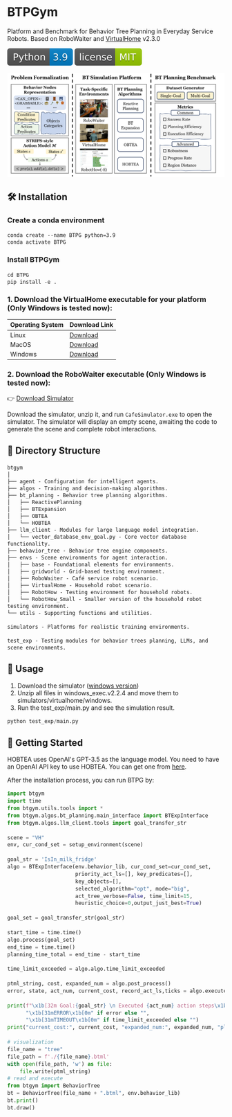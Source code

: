 # BTPGym

 Platform and Benchmark for Behavior Tree Planning in Everyday Service Robots. Based on RoboWaiter and [VirtualHome](http://virtual-home.org/) v2.3.0

![Python Version](images/python39.svg)
![GitHub license](images/license.svg)


![](images/framework.png)

## 🛠️ Installation

### Create a conda environment

```shell
conda create --name BTPG python=3.9
conda activate BTPG
```

### Install BTPGym

```shell
cd BTPG
pip install -e .
```

### 1. Download the VirtualHome executable for your platform (Only Windows is tested now):

| Operating System | Download Link                                                                      |
|:-----------------|:-----------------------------------------------------------------------------------|
| Linux            | [Download](http://virtual-home.org/release/simulator/v2.0/v2.3.0/linux_exec.zip)   |
| MacOS            | [Download](http://virtual-home.org/release/simulator/v2.0/v2.3.0/macos_exec.zip)   |
| Windows          | [Download](http://virtual-home.org/release/simulator/v2.0/v2.3.0/windows_exec.zip) |

### 2. Download the RoboWaiter executable (Only Windows is tested now):

👉 [Download Simulator](https://drive.google.com/file/d/1ZQ_Muf3b8kPgit-cIsf0VxsrMGKX8cx7/view?usp=sharing)

Download the simulator, unzip it, and run `CafeSimulator.exe` to open the simulator. The simulator will display an empty scene, awaiting the code to generate the scene and complete robot interactions.
## 📂 Directory Structure

```
btgym
│
├── agent - Configuration for intelligent agents.
├── algos - Training and decision-making algorithms.
├── bt_planning - Behavior tree planning algorithms.
│   ├── ReactivePlanning 
│   ├── BTExpansion
│   ├── OBTEA
│   └── HOBTEA
├── llm_client - Modules for large language model integration.
│   └── vector_database_env_goal.py - Core vector database functionality.
├── behavior_tree - Behavior tree engine components.
├── envs - Scene environments for agent interaction.
│   ├── base - Foundational elements for environments.
│   ├── gridworld - Grid-based testing environment.
│   ├── RoboWaiter - Café service robot scenario.
│   ├── VirtualHome - Household robot scenario.
│   ├── RobotHow - Testing environment for household robots.
│   └── RobotHow_Small - Smaller version of the household robot testing environment.
└── utils - Supporting functions and utilities.

simulators - Platforms for realistic training environments.

test_exp - Testing modules for behavior trees planning, LLMs, and scene environments.
```

## 🚀 Usage

1. Download the simulator ([windows version](http://virtual-home.org/release/simulator/v2.0/v2.3.0/windows_exec.zip))
2. Unzip all files in windows_exec.v2.2.4 and move them to simulators/virtualhome/windows.
3. Run the test_exp/main.py and see the simulation result.
```python
python test_exp/main.py
```

## 📖 Getting Started
HOBTEA uses OpenAI's GPT-3.5 as the language model. You need to have an OpenAI API key to use HOBTEA. You can get one from [here](https://platform.openai.com/account/api-keys).

After the installation process, you can run BTPG by:

```python
import btgym
import time
from btgym.utils.tools import *
from btgym.algos.bt_planning.main_interface import BTExpInterface
from btgym.algos.llm_client.tools import goal_transfer_str

scene = "VH"
env, cur_cond_set = setup_environment(scene)

goal_str = 'IsIn_milk_fridge'
algo = BTExpInterface(env.behavior_lib, cur_cond_set=cur_cond_set,
                      priority_act_ls=[], key_predicates=[],
                      key_objects=[],
                      selected_algorithm="opt", mode="big",
                      act_tree_verbose=False, time_limit=15,
                      heuristic_choice=0,output_just_best=True)

goal_set = goal_transfer_str(goal_str)

start_time = time.time()
algo.process(goal_set)
end_time = time.time()
planning_time_total = end_time - start_time

time_limit_exceeded = algo.algo.time_limit_exceeded

ptml_string, cost, expanded_num = algo.post_process()
error, state, act_num, current_cost, record_act_ls,ticks = algo.execute_bt(goal_set[0], cur_cond_set, verbose=False)

print(f"\x1b[32m Goal:{goal_str} \n Executed {act_num} action steps\x1b[0m",
      "\x1b[31mERROR\x1b[0m" if error else "",
      "\x1b[31mTIMEOUT\x1b[0m" if time_limit_exceeded else "")
print("current_cost:", current_cost, "expanded_num:", expanded_num, "planning_time_total:", planning_time_total)

# visualization
file_name = "tree"
file_path = f'./{file_name}.btml'
with open(file_path, 'w') as file:
    file.write(ptml_string)
# read and execute
from btgym import BehaviorTree
bt = BehaviorTree(file_name + ".btml", env.behavior_lib)
bt.print()
bt.draw()
```


